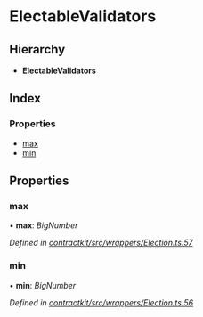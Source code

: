 # ElectableValidators

## Hierarchy

* **ElectableValidators**

## Index

### Properties

* [max]()
* [min]()

## Properties

### max

• **max**: _BigNumber_

_Defined in_ [_contractkit/src/wrappers/Election.ts:57_](https://github.com/celo-org/celo-monorepo/blob/master/packages/contractkit/src/wrappers/Election.ts#L57)

### min

• **min**: _BigNumber_

_Defined in_ [_contractkit/src/wrappers/Election.ts:56_](https://github.com/celo-org/celo-monorepo/blob/master/packages/contractkit/src/wrappers/Election.ts#L56)

